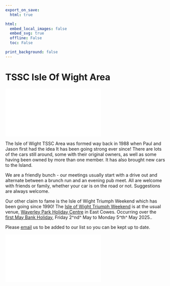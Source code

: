 ```yaml
---
export_on_save:
  html: true

html:
  embed_local_images: false
  embed_svg: true
  offline: False
  toc: False

print_background: false
---
```


# TSSC Isle Of Wight Area

![menubar](/dev/menubar.md)

The Isle of Wight TSSC Area was formed way back in 1988 when Paul and Jason first had the idea It has been going strong ever since! There are lots of the cars still around, some with their original owners, as well as some having been owned by more than one member. It has also brought new cars to the Island.

We are a friendly bunch - our meetings usually start with a drive out and alternate between a brunch run and an evening pub meet. All are welcome with friends or family, whether your car is on the road or not. Suggestions are always welcome.

Our other claim to fame is the Isle of Wight Triumph Weekend which has been going since 1990! The [Isle of Wight Triumph Weekend](/weekend.html) is at the usual venue, [Waverley Park Holiday Centre](https://www.waverleypark.co.uk/) in East Cowes. Occurring over the [first May Bank Holiday](/iow.ics), Friday 2^nd^ May to Monday 5^th^ May 2025..

Please [email](mailto:IOW@triumphsportsix.club?subject=newsletter) us to be added to our list so you can be kept up to date.

![aboutus](/dev/aboutus.md)
